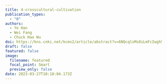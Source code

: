 ```yaml
---
title: 4-crosscultural-cultivation
publication_types:
  - "0"
authors:
  - Ye Han
  - Wei Fang
  - Chuck Hao Wu
doi: https://kns.cnki.net/kcms2/article/abstract?v=6NQcqlsMs0iLmFcIwgh5SBpzKtecSxPnXv0oyRk7NQh_hR7dHwe3_P9ZYvdfCv370RVWlenP4An-yzf__wCzOG92oSzBpFlhYX3F0MmovDkO7EKvdTEmp_skbhLG2qCucvqjMy9688pOGHwNEVu1DirfcgP8mdnB&uniplatform=NZKPT
draft: false
featured: false
image:
  filename: featured
  focal_point: Smart
  preview_only: false
date: 2023-03-27T10:18:04.173Z
---
```

